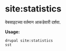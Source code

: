# site:statistics
वेबसाइटच्या वर्तमान आकडेवारी दर्शवा.

**Usage:**
```
drupal site:statistics
sst
```
